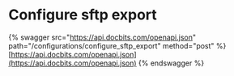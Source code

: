 # Configure sftp export

{% swagger src="https://api.docbits.com/openapi.json" path="/configurations/configure_sftp_export" method="post" %}
[https://api.docbits.com/openapi.json](https://api.docbits.com/openapi.json)
{% endswagger %}

